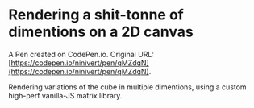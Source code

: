 # Rendering a shit-tonne of dimentions on a 2D canvas

A Pen created on CodePen.io. Original URL: [https://codepen.io/ninivert/pen/qMZdqN](https://codepen.io/ninivert/pen/qMZdqN).

Rendering variations of the cube in multiple dimentions, using a custom high-perf vanilla-JS matrix library.
